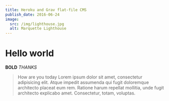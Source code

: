 ```yaml
---
title: Heroku and Grav flat-file CMS
publish_date: 2016-06-24
image:
  src: /img/lighthouse.jpg
  alt: Marquette Lighthouse
---
```


# Hello world
__BOLD__
*THANKS*
> How are you today
Lorem ipsum dolor sit amet, consectetur adipisicing elit. Atque impedit assumenda qui fugit doloremque architecto placeat eum rem. Ratione harum repellat mollitia, unde fugit architecto explicabo amet. Consectetur, totam, voluptas.